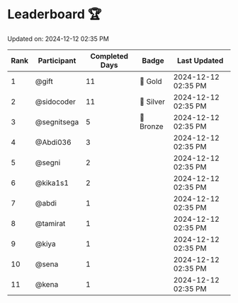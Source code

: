 # Leaderboard 🏆

Updated on: 2024-12-12 02:35 PM

| Rank | Participant       | Completed Days | Badge      | Last Updated         |
|------|-------------------|----------------|------------|----------------------|
| 1    | @gift             | 11             | 🏅 Gold     | 2024-12-12 02:35 PM |
| 2    | @sidocoder        | 11             | 🥈 Silver   | 2024-12-12 02:35 PM |
| 3    | @segnitsega       | 5              | 🥉 Bronze   | 2024-12-12 02:35 PM |
| 4    | @Abdi036          | 3              |            | 2024-12-12 02:35 PM |
| 5    | @segni            | 2              |            | 2024-12-12 02:35 PM |
| 6    | @kika1s1          | 2              |            | 2024-12-12 02:35 PM |
| 7    | @abdi             | 1              |            | 2024-12-12 02:35 PM |
| 8    | @tamirat          | 1              |            | 2024-12-12 02:35 PM |
| 9    | @kiya             | 1              |            | 2024-12-12 02:35 PM |
| 10   | @sena             | 1              |            | 2024-12-12 02:35 PM |
| 11   | @kena             | 1              |            | 2024-12-12 02:35 PM |
